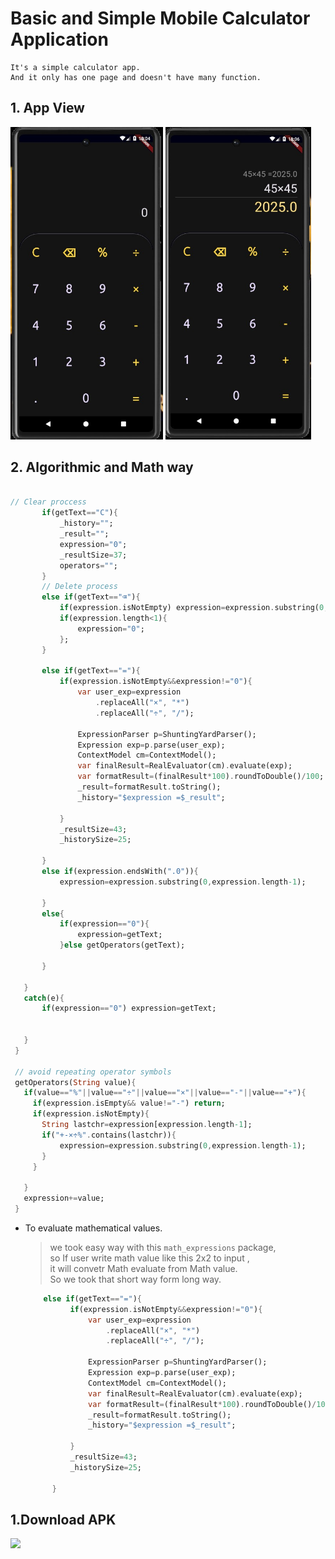 # Basic and Simple Mobile Calculator Application
```
It's a simple calculator app. 
And it only has one page and doesn't have many function.
```

## 1. App View
 <img  src="app_image/app1.jpg"  height=500 >    <img  src="app_image/app2.jpg"  height=500 >



 ## 2. Algorithmic and Math way

 ```dart

 // Clear proccess
        if(getText=="C"){
            _history="";
            _result="";
            expression="0";
            _resultSize=37;
            operators="";
        }
        // Delete process
        else if(getText=="⌫"){
            if(expression.isNotEmpty) expression=expression.substring(0,expression.length-1);
            if(expression.length<1){
                expression="0";
            };
        }
        
        else if(getText=="="){
            if(expression.isNotEmpty&&expression!="0"){
                var user_exp=expression
                    .replaceAll("×", "*")
                    .replaceAll("÷", "/");

                ExpressionParser p=ShuntingYardParser();
                Expression exp=p.parse(user_exp);
                ContextModel cm=ContextModel();
                var finalResult=RealEvaluator(cm).evaluate(exp);
                var formatResult=(finalResult*100).roundToDouble()/100;
                _result=formatResult.toString();
                _history="$expression =$_result";
                
            }
            _resultSize=43;
            _historySize=25;
        
        }
        else if(expression.endsWith(".0")){
            expression=expression.substring(0,expression.length-1);
            
        }
        else{
            if(expression=="0"){
                expression=getText;
            }else getOperators(getText);
            
        }
    
    }
    catch(e){
        if(expression=="0") expression=getText;
        
        
    }
  }
  
  // avoid repeating operator symbols
  getOperators(String value){
    if(value=="%"||value=="÷"||value=="×"||value=="-"||value=="+"){
      if(expression.isEmpty&& value!="-") return;
      if(expression.isNotEmpty){
        String lastchr=expression[expression.length-1];
        if("+-×÷%".contains(lastchr)){
            expression=expression.substring(0,expression.length-1);
        }
      }
      
    }
    expression+=value;
  }

 ```

- To evaluate mathematical values.

  
    > we took easy way with  this `math_expressions` package,\
      so If user write math value like this 2x2 to input , \
      it will convetr Math evaluate from Math value.\
      So we took that short way form long way.

  ```dart
      else if(getText=="="){
            if(expression.isNotEmpty&&expression!="0"){
                var user_exp=expression
                    .replaceAll("×", "*")
                    .replaceAll("÷", "/");

                ExpressionParser p=ShuntingYardParser();
                Expression exp=p.parse(user_exp);
                ContextModel cm=ContextModel();
                var finalResult=RealEvaluator(cm).evaluate(exp);
                var formatResult=(finalResult*100).roundToDouble()/100;
                _result=formatResult.toString();
                _history="$expression =$_result";
                
            }
            _resultSize=43;
            _historySize=25;
        
        }
   ```

## 1.Download APK
   [<img src="https://github.com/user-attachments/assets/a50513b3-dbf8-48c1-bff8-1f4215fefbb9" height=100 >](https://github.com/SoltanHuseynov/mobile-calculator/releases/download/calculator/calculator.apk)
     

